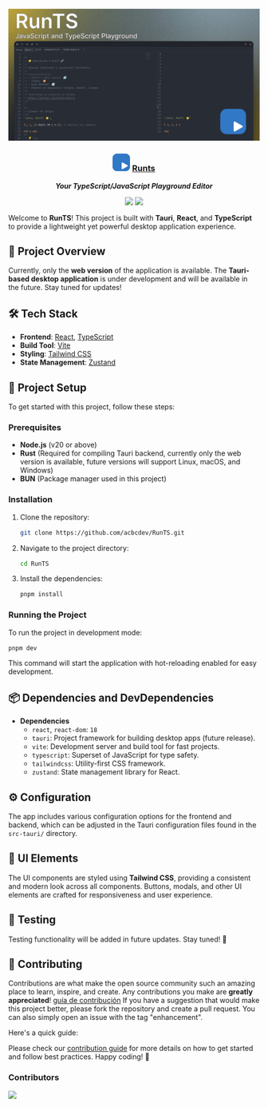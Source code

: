![Captura de pantalla en ordenador](/public/og.jpg)

<div align='center'>
   
### <img src="public/logo.svg" width='35' /> [Runts](https://runts.acbc.dev)
  ***Your TypeScript/JavaScript Playground Editor***

</div>
<div align="center">
   
![](https://img.shields.io/badge/Contributions-Welcome-brightgreen.svg)
![](https://img.shields.io/badge/Maintained%3F-Yes-brightgreen.svg)

</div>

Welcome to **RunTS**! This project is built with **Tauri**, **React**, and **TypeScript** to provide a lightweight yet powerful desktop application experience.

## 🚀 Project Overview

Currently, only the **web version** of the application is available. The **Tauri-based desktop application** is under development and will be available in the future. Stay tuned for updates!

## 🛠 Tech Stack

- **Frontend**: [React](https://reactjs.org/), [TypeScript](https://www.typescriptlang.org/)
- **Build Tool**: [Vite](https://vitejs.dev/)
- **Styling**: [Tailwind CSS](https://tailwindcss.com/)
- **State Management**: [Zustand](https://github.com/pmndrs/zustand)

## 📁 Project Setup

To get started with this project, follow these steps:

### Prerequisites

- **Node.js** (v20 or above)
- **Rust** (Required for compiling Tauri backend, currently only the web version is available, future versions will support Linux, macOS, and Windows)
- **BUN** (Package manager used in this project)

### Installation

1. Clone the repository:
   ```bash
   git clone https://github.com/acbcdev/RunTS.git
   ```
2. Navigate to the project directory:
   ```bash
   cd RunTS
   ```
3. Install the dependencies:
   ```bash
   pnpm install
   ```

### Running the Project

To run the project in development mode:

```bash
pnpm dev
```

This command will start the application with hot-reloading enabled for easy development.

## 📦 Dependencies and DevDependencies

- **Dependencies**
  - `react`, `react-dom`: `18`
  - `tauri`: Project framework for building desktop apps (future release).
  - `vite`: Development server and build tool for fast projects.
  - `typescript`: Superset of JavaScript for type safety.
  - `tailwindcss`: Utility-first CSS framework.
  - `zustand`: State management library for React.

## ⚙️ Configuration

The app includes various configuration options for the frontend and backend, which can be adjusted in the Tauri configuration files found in the `src-tauri/` directory.

## 🎨 UI Elements

The UI components are styled using **Tailwind CSS**, providing a consistent and modern look across all components. Buttons, modals, and other UI elements are crafted for responsiveness and user experience.

## 🧪 Testing

Testing functionality will be added in future updates. Stay tuned! 🚧

## 🤝 Contributing

Contributions are what make the open source community such an amazing place to learn, inspire, and create. Any contributions you make are **greatly appreciated**!
[guía de contribución](https://github.com/acbcdev/RunTS/blob/master/CONTRIBUTING.md)
If you have a suggestion that would make this project better, please fork the repository and create a pull request. You can also simply open an issue with the tag "enhancement".

Here's a quick guide:

Please check our [contribution guide](https://github.com/acbcdev/RunTS/blob/master/CONTRIBUTING.md) for more details on how to get started and follow best practices.
Happy coding! 🚀

### Contributors

<a href="https://github.com/acbcdev/runts/graphs/contributors">
  <img src="https://contrib.rocks/image?repo=acbcdev/runts" />
</a>
